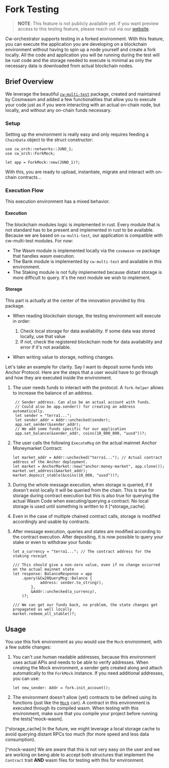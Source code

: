 # Fork Testing

> **NOTE**: This feature is not publicly available yet. If you want preview access to this testing feature, please reach out via our <a href="https://abstract.money" target="_blank">website</a>.

Cw-orchestrator supports testing in a forked environment. With this feature, you can execute the application you are developing on a blockchain environment without having to spin up a node yourself and create a fork locally. All the code and application you will be running during the test will be rust code and the storage needed to execute is minimal as only the necessary data is downloaded from actual blockchain nodes.

## Brief Overview

We leverage the beautiful <a href="https://github.com/CosmWasm/cw-multi-test/" target="_blank">`cw-multi-test`</a> package, created and maintained by Cosmwasm and added a few functionalities that allow you to execute your code just as if you were interacting with an actual on-chain node, but locally, and without any on-chain funds necessary.

### Setup

Setting up the environment is really easy and only requires feeding a `ChainData` object to the struct constructor:

```rust,ignore
use cw_orch::networks::JUNO_1;
use cw_orch::ForkMock;

let app = ForkMock::new(JUNO_1)?;
```

With this, you are ready to upload, instantiate, migrate and interact with on-chain contracts...

### Execution Flow

This execution environment has a mixed behavior.

#### Execution

The blockchain modules logic is implemented in rust. Every module that is not standard has to be present and implemented in rust to be available. Because we are based on `cw-multi-test`, our application is compatible with cw-multi-test modules. For now:

- The Wasm module is implemented locally via the `cosmwasm-vm` package that handles wasm execution.
- The Bank module is implemented by `cw-multi-test` and available in this environment.
- The Staking module is not fully implemented because distant storage is more difficult to query. It's the next module we wish to implement.

#### Storage

This part is actually at the center of the innovation provided by this package.

- When reading blockchain storage, the testing environment will execute in order:
  1. Check local storage for data availability. If some data was stored locally, use that value
  2. If not, check the registered blockchain node for data availability and error if it's not available.

- When writing value to storage, nothing changes.

Let's take an example for clarity. Say I want to deposit some funds into Anchor Protocol. Here are the steps that a user would have to go through and how they are executed inside the environment.

1. The user needs funds to interact with the protocol. A `fork-helper` allows to increase the balance of an address.

   ```rust,ignore
    // Sender address. Can also be an actual account with funds.
    // Could also be app.sender() for creating an address automatically.
    let sender = "terra1..."; 
    let sender_addr = Addr::unchecked(sender);
    app.set_sender(&sender_addr);
    // We add some funds specific for our application
    app.set_balance(&sender_addr, coins(10_000_000, "uusd"))?;
   ```

2. The user calls the following `ExecuteMsg` on the actual mainnet Anchor Moneymarket Contract:

    ```rust,ignore
    let market_addr = Addr::unchecked("terra1..."); // Actual contract address of the Anchor deployment.
    let market = AnchorMarket::new("anchor:money-market", app.clone());
    market.set_address(&market_addr);
    market.deposit_stable(&coins(10_000, "uusd"))?;
    ```

3. During the whole message execution, when storage is queried, if it doesn't exist locally it will be queried from the chain. This is true for storage during contract execution but this is also true for querying the actual Wasm Code when executing/querying a contract. No local storage is used until something is written to it [^storage_cache].
4. Even in the case of multiple chained contract calls, storage is modified accordingly and usable by contracts.
5. After message execution, queries and states are modified according to the contract execution. After depositing, it is now possible to query your stake or even to withdraw your funds:

    ```rust,ignore
    let a_currency = "terra1..."; // The contract address for the staking receipt

    /// This should give a non-zero value, even if no change occurred on the actual mainnet state
    let response: BalanceResponse = app
        .query(&Cw20QueryMsg::Balance {
                address: sender.to_string(),
            },
            &Addr::unchecked(a_currency),
        )?;

    /// We can get our funds back, no problem, the state changes get propagated as well locally
    market.redeem_all_stable()?;
    ```

## Usage

You use this fork environment as you would use the `Mock` environment, with a few subtle changes:

1. You can't use human readable addresses, because this environment uses actual APIs and needs to be able to verify addresses. When creating the Mock environment, a sender gets created along and attach automatically to the `ForkMock` instance. If you need additional addresses, you can use:

    ```rust,ignore
    let new_sender: Addr = fork.init_account();
    ```

2. The environment doesn't allow (yet) contracts to be defined using its functions (just like the [`Mock`](./cw-multi-test.md) can). A contract in this environment is executed through its compiled wasm. When testing with this environment, make sure that you compile your project before running the tests[^mock-wasm].

[^storage_cache] In the future, we might leverage a local storage cache to avoid querying distant RPCs too much (for more speed and less data consumption).

[^mock-wasm] We are aware that this is not very easy on the user and we are working on being able to accept both structures that implement the `Contract` trait **AND** wasm files for testing with this for environment.
